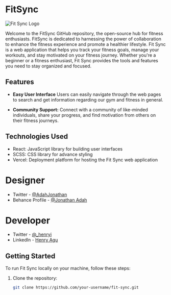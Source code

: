 # FitSync

![Fit Sync Logo](https://fit-sync.vercel.app/static/media/logo.2b3f3e6e.png)

Welcome to the FitSync GitHub repository, the open-source hub for fitness enthusiasts. FitSync is dedicated to harnessing the power of collaboration to enhance the fitness experience and promote a healthier lifestyle. Fit Sync is a web application that helps you track your fitness goals, manage your workouts, and stay motivated on your fitness journey. Whether you're a beginner or a fitness enthusiast, Fit Sync provides the tools and features you need to stay organized and focused.

## Features
- **Easy User Interface** Users can easily navigate through the web pages to search and get information regarding our gym and fitness in general.

- **Community Support:** Connect with a community of like-minded individuals, share your progress, and find motivation from others on their fitness journeys.

## Technologies Used

- React: JavaScript library for building user interfaces
- SCSS: CSS library for advance styling
- Vercel: Deployment platform for hosting the Fit Sync web application

# Designer

- Twitter - [@AdahJonathan](https://twitter.com/AdahJonathann)
- Behance Profile - [@Jonathan Adah](https://www.behance.net/jonathanadah01)

# Developer

- Twitter - [@\_henryi](https://www.twitter.com/_henryi)
- LinkedIn - [Henry Agu](https://www.linkedin.com/in/agu-henry-871a981b0)

## Getting Started

To run Fit Sync locally on your machine, follow these steps:

1. Clone the repository:

   ```bash
   git clone https://github.com/your-username/fit-sync.git

